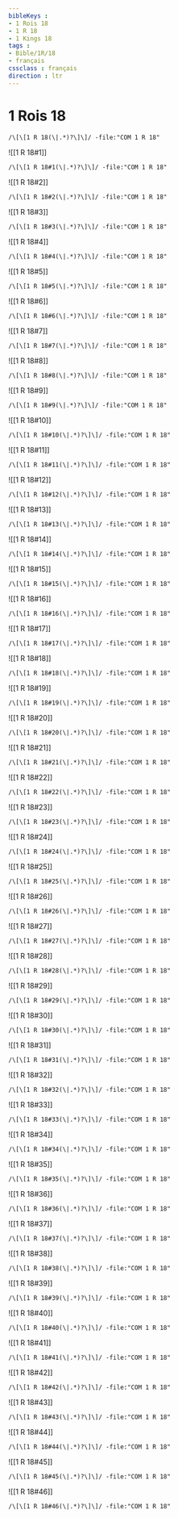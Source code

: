```yaml
---
bibleKeys : 
- 1 Rois 18
- 1 R 18
- 1 Kings 18
tags : 
- Bible/1R/18
- français
cssclass : français
direction : ltr
---
```


# 1 Rois 18

```query
/\[\[1 R 18(\|.*)?\]\]/ -file:"COM 1 R 18"
```



![[1 R 18#1]]

```query
/\[\[1 R 18#1(\|.*)?\]\]/ -file:"COM 1 R 18"
```

![[1 R 18#2]]

```query
/\[\[1 R 18#2(\|.*)?\]\]/ -file:"COM 1 R 18"
```

![[1 R 18#3]]

```query
/\[\[1 R 18#3(\|.*)?\]\]/ -file:"COM 1 R 18"
```

![[1 R 18#4]]

```query
/\[\[1 R 18#4(\|.*)?\]\]/ -file:"COM 1 R 18"
```

![[1 R 18#5]]

```query
/\[\[1 R 18#5(\|.*)?\]\]/ -file:"COM 1 R 18"
```

![[1 R 18#6]]

```query
/\[\[1 R 18#6(\|.*)?\]\]/ -file:"COM 1 R 18"
```

![[1 R 18#7]]

```query
/\[\[1 R 18#7(\|.*)?\]\]/ -file:"COM 1 R 18"
```

![[1 R 18#8]]

```query
/\[\[1 R 18#8(\|.*)?\]\]/ -file:"COM 1 R 18"
```

![[1 R 18#9]]

```query
/\[\[1 R 18#9(\|.*)?\]\]/ -file:"COM 1 R 18"
```

![[1 R 18#10]]

```query
/\[\[1 R 18#10(\|.*)?\]\]/ -file:"COM 1 R 18"
```

![[1 R 18#11]]

```query
/\[\[1 R 18#11(\|.*)?\]\]/ -file:"COM 1 R 18"
```

![[1 R 18#12]]

```query
/\[\[1 R 18#12(\|.*)?\]\]/ -file:"COM 1 R 18"
```

![[1 R 18#13]]

```query
/\[\[1 R 18#13(\|.*)?\]\]/ -file:"COM 1 R 18"
```

![[1 R 18#14]]

```query
/\[\[1 R 18#14(\|.*)?\]\]/ -file:"COM 1 R 18"
```

![[1 R 18#15]]

```query
/\[\[1 R 18#15(\|.*)?\]\]/ -file:"COM 1 R 18"
```

![[1 R 18#16]]

```query
/\[\[1 R 18#16(\|.*)?\]\]/ -file:"COM 1 R 18"
```

![[1 R 18#17]]

```query
/\[\[1 R 18#17(\|.*)?\]\]/ -file:"COM 1 R 18"
```

![[1 R 18#18]]

```query
/\[\[1 R 18#18(\|.*)?\]\]/ -file:"COM 1 R 18"
```

![[1 R 18#19]]

```query
/\[\[1 R 18#19(\|.*)?\]\]/ -file:"COM 1 R 18"
```

![[1 R 18#20]]

```query
/\[\[1 R 18#20(\|.*)?\]\]/ -file:"COM 1 R 18"
```

![[1 R 18#21]]

```query
/\[\[1 R 18#21(\|.*)?\]\]/ -file:"COM 1 R 18"
```

![[1 R 18#22]]

```query
/\[\[1 R 18#22(\|.*)?\]\]/ -file:"COM 1 R 18"
```

![[1 R 18#23]]

```query
/\[\[1 R 18#23(\|.*)?\]\]/ -file:"COM 1 R 18"
```

![[1 R 18#24]]

```query
/\[\[1 R 18#24(\|.*)?\]\]/ -file:"COM 1 R 18"
```

![[1 R 18#25]]

```query
/\[\[1 R 18#25(\|.*)?\]\]/ -file:"COM 1 R 18"
```

![[1 R 18#26]]

```query
/\[\[1 R 18#26(\|.*)?\]\]/ -file:"COM 1 R 18"
```

![[1 R 18#27]]

```query
/\[\[1 R 18#27(\|.*)?\]\]/ -file:"COM 1 R 18"
```

![[1 R 18#28]]

```query
/\[\[1 R 18#28(\|.*)?\]\]/ -file:"COM 1 R 18"
```

![[1 R 18#29]]

```query
/\[\[1 R 18#29(\|.*)?\]\]/ -file:"COM 1 R 18"
```

![[1 R 18#30]]

```query
/\[\[1 R 18#30(\|.*)?\]\]/ -file:"COM 1 R 18"
```

![[1 R 18#31]]

```query
/\[\[1 R 18#31(\|.*)?\]\]/ -file:"COM 1 R 18"
```

![[1 R 18#32]]

```query
/\[\[1 R 18#32(\|.*)?\]\]/ -file:"COM 1 R 18"
```

![[1 R 18#33]]

```query
/\[\[1 R 18#33(\|.*)?\]\]/ -file:"COM 1 R 18"
```

![[1 R 18#34]]

```query
/\[\[1 R 18#34(\|.*)?\]\]/ -file:"COM 1 R 18"
```

![[1 R 18#35]]

```query
/\[\[1 R 18#35(\|.*)?\]\]/ -file:"COM 1 R 18"
```

![[1 R 18#36]]

```query
/\[\[1 R 18#36(\|.*)?\]\]/ -file:"COM 1 R 18"
```

![[1 R 18#37]]

```query
/\[\[1 R 18#37(\|.*)?\]\]/ -file:"COM 1 R 18"
```

![[1 R 18#38]]

```query
/\[\[1 R 18#38(\|.*)?\]\]/ -file:"COM 1 R 18"
```

![[1 R 18#39]]

```query
/\[\[1 R 18#39(\|.*)?\]\]/ -file:"COM 1 R 18"
```

![[1 R 18#40]]

```query
/\[\[1 R 18#40(\|.*)?\]\]/ -file:"COM 1 R 18"
```

![[1 R 18#41]]

```query
/\[\[1 R 18#41(\|.*)?\]\]/ -file:"COM 1 R 18"
```

![[1 R 18#42]]

```query
/\[\[1 R 18#42(\|.*)?\]\]/ -file:"COM 1 R 18"
```

![[1 R 18#43]]

```query
/\[\[1 R 18#43(\|.*)?\]\]/ -file:"COM 1 R 18"
```

![[1 R 18#44]]

```query
/\[\[1 R 18#44(\|.*)?\]\]/ -file:"COM 1 R 18"
```

![[1 R 18#45]]

```query
/\[\[1 R 18#45(\|.*)?\]\]/ -file:"COM 1 R 18"
```

![[1 R 18#46]]

```query
/\[\[1 R 18#46(\|.*)?\]\]/ -file:"COM 1 R 18"
```


